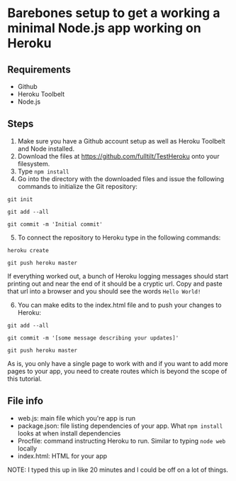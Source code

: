 # Barebones setup to get a working a minimal Node.js app working on Heroku

## Requirements

* Github
* Heroku Toolbelt
* Node.js


## Steps

1. Make sure you have a Github account setup as well as Heroku Toolbelt and Node installed.
2. Download the files at https://github.com/fulltilt/TestHeroku onto your filesystem.
3. Type ```npm install```
4. Go into the directory with the downloaded files and issue the following commands to initialize the Git repository:

 ```
 git init

 git add --all

 git commit -m 'Initial commit'
 ```

5. To connect the repository to Heroku type in the following commands:

 ```
 heroku create

 git push heroku master
 ```

If everything worked out, a bunch of Heroku logging messages should start printing out and near the end of it should be a cryptic url. Copy and paste that url into a browser and you should see the words ```Hello World!```

6. You can make edits to the index.html file and to push your changes to Heroku:
 
 ``` 
 git add --all

 git commit -m '[some message describing your updates]'

 git push heroku master
 ```
 
 As is, you only have a single page to work with and if you want to add more pages to your app, you need to create routes which is beyond the scope of this tutorial.


## File info
* web.js: main file which you're app is run
* package.json: file listing dependencies of your app. What ```npm install``` looks at when install dependencies
* Procfile: command instructing Heroku to run. Similar to typing ```node web``` locally
* index.html: HTML for your app

NOTE: I typed this up in like 20 minutes and I could be off on a lot of things.